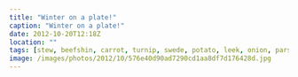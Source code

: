```yaml
---
title: "Winter on a plate!"
caption: "Winter on a plate!"
date: 2012-10-20T12:18Z
location: ""
tags: [stew, beefshin, carrot, turnip, swede, potato, leek, onion, parsely-dumplings]
image: /images/photos/2012/10/576e40d90ad7290cd1aa8df7d176428d.jpg
---
```

